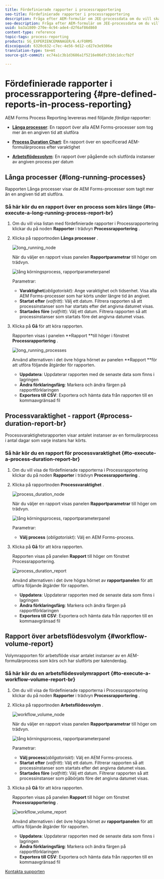 ```yaml
---
title: Fördefinierade rapporter i processrapportering
seo-title: Fördefinierade rapporter i processrapportering
description: Fråga efter AEM-formulär om JEE-processdata om du vill skapa rapporter om långvariga processer, processens varaktighet och arbetsflödesvolym
seo-description: Fråga efter AEM-formulär om JEE-processdata om du vill skapa rapporter om långvariga processer, processens varaktighet och arbetsflödesvolym
uuid: ba3a1809-270e-4c94-ade4-d2f6af86d860
content-type: reference
topic-tags: process-reporting
products: SG_EXPERIENCEMANAGER/6.4/FORMS
discoiquuid: 6320c632-c7ec-4e56-9d12-cd27e3e9306e
translation-type: tm+mt
source-git-commit: ec74a1c3b1d3686a1f5216e06dfc33dc1dccfb2f

---
```



# Fördefinierade rapporter i processrapportering {#pre-defined-reports-in-process-reporting}

AEM Forms Process Reporting levereras med följande *färdiga* rapporter:

* **[Långa processer](/help/forms/using/process-reporting/pre-defined-reports-in-process-reporting.md#p-long-running-processes-p)**: En rapport över alla AEM Forms-processer som tog mer än en angiven tid att slutföra

* **[Process Duration Chart](/help/forms/using/process-reporting/pre-defined-reports-in-process-reporting.md#p-process-duration-report-br-p)**: En rapport över en specificerad AEM-formulärprocess efter varaktighet

* **[Arbetsflödesvolym](/help/forms/using/process-reporting/pre-defined-reports-in-process-reporting.md#p-workflow-volume-report-p)**: En rapport över pågående och slutförda instanser av angiven process per datum

## Långa processer {#long-running-processes}

Rapporten Långa processer visar de AEM Forms-processer som tagit mer än en angiven tid att slutföra.

### Så här kör du en rapport över en process som körs länge {#to-execute-a-long-running-process-report-br}

1. Om du vill visa listan med fördefinierade rapporter i Processrapportering klickar du på noden **Rapporter** i trädvyn **Processrapportering** .
1. Klicka på rapportnoden **Långa processer** .

   ![long_running_node](assets/long_running_node.png)

   När du väljer en rapport visas panelen **Rapportparametrar** till höger om trädvyn.

   ![lång körningsprocess, rapportparameterpanel](assets/report_parameters_panel.png)

   Parametrar:

   * **Varaktighet**(*obligatoriskt*): Ange varaktighet och tidsenhet. Visa alla AEM Forms-processer som har körts under längre tid än angivet.
   * **Startat efter** (*valfritt*): Välj ett datum. Filtrera rapporten så att processinstanser som har startats efter det angivna datumet visas.
   * **Startades före** (*valfritt*): Välj ett datum. Filtrera rapporten så att processinstanser som startats före det angivna datumet visas.

1. Klicka på **Gå** för att köra rapporten.

   Rapporten visas i panelen **Rapport **till höger i fönstret **Processrapportering** .

   ![long_running_processes](assets/long_running_processes.png)

   Använd alternativen i det övre högra hörnet av panelen **Rapport **för att utföra följande åtgärder för rapporten.

   * **Uppdatera**: Uppdaterar rapporten med de senaste data som finns i lagringen
   * **Ändra förklaringsfärg**: Markera och ändra färgen på rapportförklaringen
   * **Exportera till CSV**: Exportera och hämta data från rapporten till en kommaavgränsad fil

## Processvaraktighet - rapport {#process-duration-report-br}

Processvaraktighetsrapporten visar antalet instanser av en formulärprocess i antal dagar som varje instans har körts.

### Så här kör du en rapport för processvaraktighet {#to-execute-a-process-duration-report-br}

1. Om du vill visa de fördefinierade rapporterna i Processrapportering klickar du på noden **Rapporter** i trädvyn **Processrapportering** .
1. Klicka på rapportnoden **Processvaraktighet** .

   ![process_duration_node](assets/process_duration_node.png)

   När du väljer en rapport visas panelen **Rapportparametrar** till höger om trädvyn.

   ![lång körningsprocess, rapportparameterpanel](assets/process_duration_params.png)

   Parametrar:

   * **Välj process** (*obligatoriskt*): Välj en AEM Forms-process.

1. Klicka på **Gå** för att köra rapporten.

   Rapporten visas på panelen **Rapport** till höger om fönstret Processrapportering.

   ![process_duration_report](assets/process_duration_report.png)

   Använd alternativen i det övre högra hörnet av **rapportpanelen** för att utföra följande åtgärder för rapporten.

   * **Uppdatera**: Uppdaterar rapporten med de senaste data som finns i lagringen
   * **Ändra förklaringsfärg**: Markera och ändra färgen på rapportförklaringen
   * **Exportera till CSV**: Exportera och hämta data från rapporten till en kommaavgränsad fil

## Rapport över arbetsflödesvolym {#workflow-volume-report}

Volymrapporten för arbetsflöde visar antalet instanser av en AEM-formulärprocess som körs och har slutförts per kalenderdag.

### Så här kör du en arbetsflödesvolymrapport {#to-execute-a-workflow-volume-report-br}

1. Om du vill visa de fördefinierade rapporterna i Processrapportering klickar du på noden **Rapporter** i trädvyn **Processrapportering** .
1. Klicka på rapportnoden **Arbetsflödesvolym** .

   ![workflow_volume_node](assets/workflow_volume_node.png)

   När du väljer en rapport visas panelen **Rapportparametrar** till höger om trädvyn.

   ![lång körningsprocess, rapportparameterpanel](assets/workflow_volume_params.png)

   Parametrar:

   * **Välj process**(*obligatoriskt*): Välj en AEM Forms-process.
   * **Startat efter** (*valfritt*): Välj ett datum. Filtrerar rapporten så att processinstanser som startats efter det angivna datumet visas.
   * **Startades före** (*valfritt*): Välj ett datum. Filtrerar rapporten så att processinstanser som påbörjats före det angivna datumet visas.

1. Klicka på **Gå** för att köra rapporten.

   Rapporten visas på panelen **Rapport** till höger om fönstret **Processrapportering** .

   ![workflow_volume_report](assets/workflow_volume_report.png)

   Använd alternativen i det övre högra hörnet av **rapportpanelen** för att utföra följande åtgärder för rapporten.

   * **Uppdatera**: Uppdaterar rapporten med de senaste data som finns i lagringen
   * **Ändra förklaringsfärg**: Markera och ändra färgen på rapportförklaringen
   * **Exportera till CSV**: Exportera och hämta data från rapporten till en kommaavgränsad fil

[Kontakta supporten](https://www.adobe.com/account/sign-in.supportportal.html)
